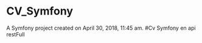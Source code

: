CV_Symfony
==========

A Symfony project created on April 30, 2018, 11:45 am.
#Cv Symfony en api restFull

